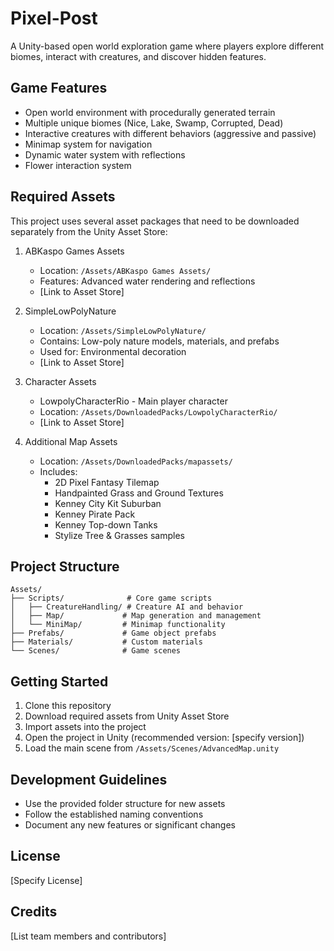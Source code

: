 # Pixel-Post

A Unity-based open world exploration game where players explore different biomes, interact with creatures, and discover hidden features.

## Game Features

- Open world environment with procedurally generated terrain
- Multiple unique biomes (Nice, Lake, Swamp, Corrupted, Dead)
- Interactive creatures with different behaviors (aggressive and passive)
- Minimap system for navigation
- Dynamic water system with reflections
- Flower interaction system

## Required Assets

This project uses several asset packages that need to be downloaded separately from the Unity Asset Store:

1. ABKaspo Games Assets
   - Location: `/Assets/ABKaspo Games Assets/`
   - Features: Advanced water rendering and reflections
   - [Link to Asset Store]

2. SimpleLowPolyNature
   - Location: `/Assets/SimpleLowPolyNature/`
   - Contains: Low-poly nature models, materials, and prefabs
   - Used for: Environmental decoration
   - [Link to Asset Store]

3. Character Assets
   - LowpolyCharacterRio - Main player character
   - Location: `/Assets/DownloadedPacks/LowpolyCharacterRio/`
   - [Link to Asset Store]

4. Additional Map Assets
   - Location: `/Assets/DownloadedPacks/mapassets/`
   - Includes:
     - 2D Pixel Fantasy Tilemap
     - Handpainted Grass and Ground Textures
     - Kenney City Kit Suburban
     - Kenney Pirate Pack
     - Kenney Top-down Tanks
     - Stylize Tree & Grasses samples

## Project Structure

```
Assets/
├── Scripts/              # Core game scripts
│   ├── CreatureHandling/ # Creature AI and behavior
│   ├── Map/             # Map generation and management
│   └── MiniMap/         # Minimap functionality
├── Prefabs/             # Game object prefabs
├── Materials/           # Custom materials
└── Scenes/              # Game scenes
```

## Getting Started

1. Clone this repository
2. Download required assets from Unity Asset Store
3. Import assets into the project
4. Open the project in Unity (recommended version: [specify version])
5. Load the main scene from `/Assets/Scenes/AdvancedMap.unity`

## Development Guidelines

- Use the provided folder structure for new assets
- Follow the established naming conventions
- Document any new features or significant changes

## License

[Specify License]

## Credits

[List team members and contributors]